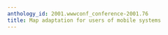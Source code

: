 ```yaml
---
anthology_id: 2001.wwwconf_conference-2001.76
title: Map adaptation for users of mobile systems
---
```

